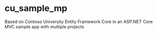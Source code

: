 # cu_sample_mp
Based on Contoso University Entity Framework Core in an ASP.NET Core MVC sample app with multiple projects
